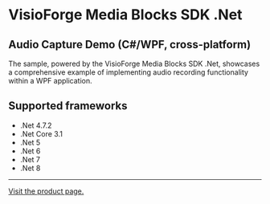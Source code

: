 ﻿# VisioForge Media Blocks SDK .Net

## Audio Capture Demo (C#/WPF, cross-platform)

The sample, powered by the VisioForge Media Blocks SDK .Net, showcases a comprehensive example of implementing audio recording functionality within a WPF application.

## Supported frameworks

* .Net 4.7.2
* .Net Core 3.1
* .Net 5
* .Net 6
* .Net 7
* .Net 8

---

[Visit the product page.](https://www.visioforge.com/media-blocks-sdk-net)
